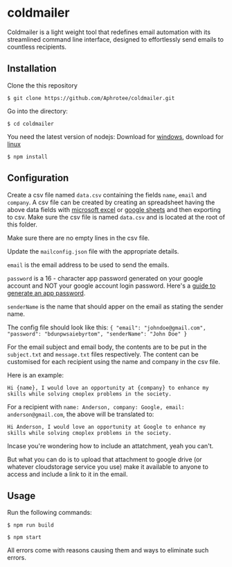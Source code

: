# coldmailer
Coldmailer is a light weight tool that redefines email automation with its streamlined command line interface, designed to effortlessly send emails to countless recipients.

## Installation
Clone the this repository

`$ git clone https://github.com/Aphrotee/coldmailer.git`

Go into the directory:

`$ cd coldmailer`

You need the latest version of nodejs:
Download for [windows](https://nodejs.org/en/download), download for [linux](https://nodejs.org/en/download/package-manager)

`$ npm install`

## Configuration

Create a csv file named `data.csv` containing the fields `name`, `email` and `company`.
A csv file can be created by creating an spreadsheet having the above data fields with [microsoft excel](https://support.microsoft.com/en-au/office/import-or-export-text-txt-or-csv-files-5250ac4c-663c-47ce-937b-339e391393ba#:~:text=Go%20to%20File%20%3E%20Save%20As,or%20CSV%20(Comma%20delimited).) or [google sheets](https://support.ecwid.com/hc/en-us/articles/8578742087580-Opening-and-saving-CSV-files-in-Google-Sheets) and then exporting to csv. Make sure the csv file is named `data.csv` and is located at the root of this folder.

Make sure there are no empty lines in the csv file.

Update the `mailconfig.json` file with the appropriate details.

`email` is the email address to be used to send the emails.

`password` is a 16 - character app password generated on your google account and NOT your google account login password. Here's a [guide to generate an app password](https://support.google.com/accounts/answer/185833?hl=en).

`senderName` is the name that should apper on the email as stating the sender name.

The config file should look like this: `{ "email": "johndoe@gmail.com", "password": "bdunpwsaiebyrtom", "senderName": "John Doe" }`


For the email subject and email body, the contents are to be put in the `subject.txt` and `message.txt` files respectively. The content can be customised for each recipient using the name and company in the  csv file.

Here is an example:

`Hi {name}, I would love an opportunity at {company} to enhance my skills while solving cmoplex problems in the society.`

For a recipient with `name: Anderson, company: Google, email: anderson@gmail.com`, the above will be translated to:

`Hi Anderson, I would love an opportunity at Google to enhance my skills while solving cmoplex problems in the society.`

Incase you're wondering how to include an attatchment, yeah you can't.

But what you can do is to upload that attachment to google drive (or whatever cloudstorage service you use) make it available to anyone to access and include a link to it in the email.

## Usage
Run the following commands:

`$ npm run build`

`$ npm start`

All errors come with reasons causing them and ways to eliminate such errors.